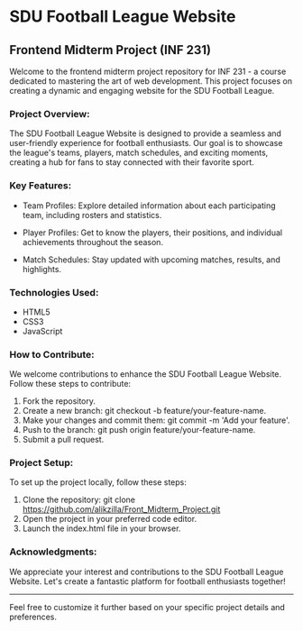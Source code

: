# SDU Football League Website

## Frontend Midterm Project (INF 231)

Welcome to the frontend midterm project repository for INF 231 - a course dedicated to mastering the art of web development. This project focuses on creating a dynamic and engaging website for the SDU Football League.

### Project Overview:

The SDU Football League Website is designed to provide a seamless and user-friendly experience for football enthusiasts. Our goal is to showcase the league's teams, players, match schedules, and exciting moments, creating a hub for fans to stay connected with their favorite sport.

### Key Features:

- Team Profiles: Explore detailed information about each participating team, including rosters and statistics.

- Player Profiles: Get to know the players, their positions, and individual achievements throughout the season.

- Match Schedules: Stay updated with upcoming matches, results, and highlights.

### Technologies Used:

- HTML5
- CSS3
- JavaScript

### How to Contribute:

We welcome contributions to enhance the SDU Football League Website. Follow these steps to contribute:

1. Fork the repository.
2. Create a new branch: git checkout -b feature/your-feature-name.
3. Make your changes and commit them: git commit -m 'Add your feature'.
4. Push to the branch: git push origin feature/your-feature-name.
5. Submit a pull request.

### Project Setup:

To set up the project locally, follow these steps:

1. Clone the repository: git clone https://github.com/alikzilla/Front_Midterm_Project.git
2. Open the project in your preferred code editor.
3. Launch the index.html file in your browser.

### Acknowledgments:

We appreciate your interest and contributions to the SDU Football League Website. Let's create a fantastic platform for football enthusiasts together!

---

Feel free to customize it further based on your specific project details and preferences.

